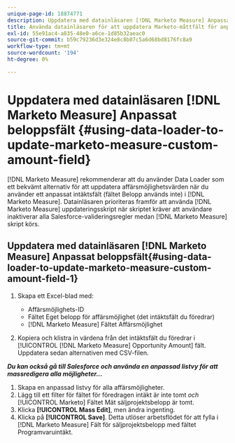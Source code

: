```yaml
---
unique-page-id: 18874771
description: Uppdatera med datainläsaren [!DNL Marketo Measure] Anpassat beloppsfält - [!DNL Marketo Measure] - Produktdokumentation
title: Använda datainläsaren för att uppdatera Marketo-måttfält för anpassat belopp
exl-id: 55e91ac4-a835-48e0-a6ce-1d85b32aeac0
source-git-commit: b59c79236d3e324e8c8b07c5a6d68bd8176fc8a9
workflow-type: tm+mt
source-wordcount: '194'
ht-degree: 0%

---
```


# Uppdatera med datainläsaren [!DNL Marketo Measure] Anpassat beloppsfält {#using-data-loader-to-update-marketo-measure-custom-amount-field}

[!DNL Marketo Measure] rekommenderar att du använder Data Loader som ett bekvämt alternativ för att uppdatera affärsmöjlighetsvärden när du använder ett anpassat intäktsfält (fältet Belopp används inte) i [!DNL Marketo Measure]. Datainläsaren prioriteras framför att använda [!DNL Marketo Measure] uppdateringsskript när skriptet kräver att användare inaktiverar alla Salesforce-valideringsregler medan [!DNL Marketo Measure] skript körs.

## Uppdatera med datainläsaren [!DNL Marketo Measure] Anpassat beloppsfält{#using-data-loader-to-update-marketo-measure-custom-amount-field-1}

1. Skapa ett Excel-blad med:

   * Affärsmöjlighets-ID
   * Fältet Eget belopp för affärsmöjlighet (det intäktsfält du föredrar)
   * [!DNL Marketo Measure] Fältet Affärsmöjlighet

1. Kopiera och klistra in värdena från det intäktsfält du föredrar i [!UICONTROL [!DNL Marketo Measure] Opportunity Amount] fält. Uppdatera sedan alternativen med CSV-filen.

**_Du kan också gå till Salesforce och använda en anpassad listvy för att massredigera alla möjligheter..._**

1. Skapa en anpassad listvy för alla affärsmöjligheter.
1. Lägg till ett filter för fältet för föredragen intäkt är inte tomt _och_ [!UICONTROL Marketo] Fältet Mät säljprojektsbelopp är tomt.
1. Klicka **[!UICONTROL Mass Edit]**, men ändra ingenting.
1. Klicka på **[!UICONTROL Save]**. Detta utlöser arbetsflödet för att fylla i [!DNL Marketo Measure] Fält för säljprojektsbelopp med fältet Programvaruintäkt.
